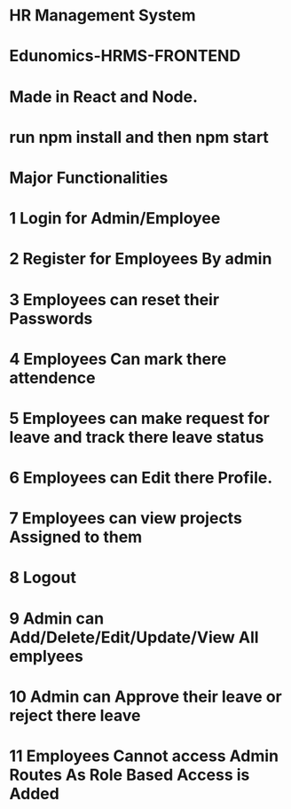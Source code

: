 # HR Management System

# Edunomics-HRMS-FRONTEND

# Made in React and Node.

# run npm install and then npm start

# Major Functionalities

# 1 Login for Admin/Employee

# 2 Register for Employees By admin

# 3 Employees can reset their Passwords

# 4 Employees Can mark there attendence

# 5 Employees can make request for leave and track there leave status

# 6 Employees can Edit there Profile.

# 7 Employees can view projects Assigned to them

# 8 Logout

# 9 Admin can Add/Delete/Edit/Update/View All emplyees

# 10 Admin can Approve their leave or reject there leave

# 11 Employees Cannot access Admin Routes As Role Based Access is Added
